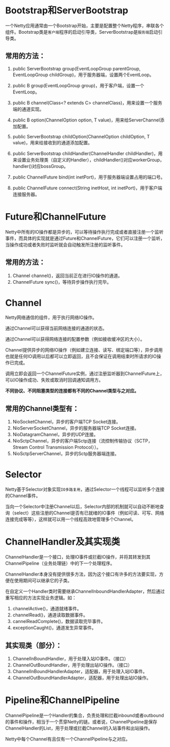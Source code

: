Bootstrap和ServerBootstrap
===

一个Netty应用通常由一个Bootstrap开始，主要是配置整个Netty程序，串联各个组件。Bootstrap类是`客户端`程序的启动引导类，ServerBootstrap是`服务端`启动引导类。

常用的方法：
---

1. public ServerBootstrap group(EventLoopGroup parentGroup, EventLoopGroup childGroup)，用于服务器端，设置两个EventLoop。

2. public B group(EventLoopGroup group)，用于客户端，设置一个EventLoop。

3. public B channel(Class<? extends C> channelClass)，用来设置一个服务端的通道实现。

4. public <T> B option(ChannelOption<T> option, T value)，用来给ServerChannel添加配置。
  
5. public <T> ServerBootstrap childOption(ChannelOption<T> childOption, T value)，用来给接收到的通道添加配置。
  
6. public ServerBootstrap childHandler(ChannelHandler childHandler)，用来设置业务处理类（自定义的Handler），childHandler()对应workerGroup，handler()对应bossGroup。

7. public ChannelFuture bind(int inetPort)，用于服务器端设置占用的端口号。

8. public ChannelFuture connect(String inetHost, int inetPort)，用于客户端连接服务器。


Future和ChannelFuture
===

Netty中所有的IO操作都是异步的，可以等待操作执行完成或者直接注册一个监听事件，而具体的实现就是通过Future和ChannelFuture，它们可以注册一个监听，当操作成功或者失败时监听就会自动触发所注册的监听事件。

常用的方法：
---

1. Channel channel()，返回当前正在进行IO操作的通道。
2. ChannelFuture sync()，等待异步操作执行完毕。

Channel
===

Netty网络通信的组件，用于执行网络IO操作。

通过Channel可以获得当前网络连接的通道的状态。

通过Channel可以获得网络连接的配置参数（例如接收缓冲区的大小）。

Channel提供异步的网络IO操作（例如建立连接、读写、绑定端口等），异步调用也就是任何IO调用以后都可以立即返回，且不会保证在调用结束时所请求的IO操作已完成。

调用立即会返回一个ChannelFuture实例，通过注册监听器到ChannelFuture上，可以IO操作成功、失败或取消时回调通知调用方。

**不同协议、不同阻塞类型的连接都有不同的Channel类型与之对应。**

常用的Channel类型有：
---

1. NioSocketChannel，异步的客户端TCP Socket连接。
2. NioServerSocketChannel，异步的服务器端TCP Socket连接。
3. NioDatagramChannel，异步的UDP连接。
4. NioSctpChannel，异步的客户端Sctp连接（流控制传输协议（SCTP，Stream Control Transmission Protocol））。
5. NioSctpServerChannel，异步的Sctp服务器端连接。

Selector
===

Netty基于Selector对象实现`IO多路复用`，通过Selector一个线程可以监听多个连接的Channel事件。

当向一个Selector中注册Channel以后，Selector内部的机制就可以自动不断地查询（select）这些注册的Channel是否有已就绪的IO事件（例如可读、可写、网络连接完成等等），这样就可以用一个线程高效地管理多个Channel。

ChannelHandler及其实现类
===

ChannelHandler是一个接口，处理IO事件或拦截IO操作，并将其转发到其ChannelPipeline（业务处理链）中的下一个处理程序。

ChannelHandler本身没有提供很多方法，因为这个接口有许多的方法要实现，方便在使用期间可以继承它的子类。

在自定义一个Handler类时需要继承ChannelInboundHandlerAdapter，然后通过重写相应的方法实现业务逻辑。如：
1. channelActive()，通道就绪事件。
2. channelRead()，通道读取数据事件。
3. cannelReadComplete()，数据读取完毕事件。
4. exceptionCaught()，通道发生异常事件。




其实现类（部分）：
---

1. ChannelInBoundHandler，用于处理入站IO事件。（接口）
2. ChannelOutBoundHandler，用于处理出站IO操作。（接口）
3. ChannelInBoundHandlerAdapter，适配器，用于处理入站IO事件。
4. ChannelOutBoundHandlerAdapter，适配器，用于处理出站IO操作。


Pipeline和ChannelPipeline
===

ChannelPipeline是一个Handler的集合，负责处理和拦截inbound或者outbound的事件和操作，相当于一个贯穿Netty的链。或者说，ChannelPipeline是保存ChannelHandler的List，用于处理或拦截Channel的入站事件和出站操作。

Netty中每个Channel有且仅有一个ChannelPipeline与之对应。


  

